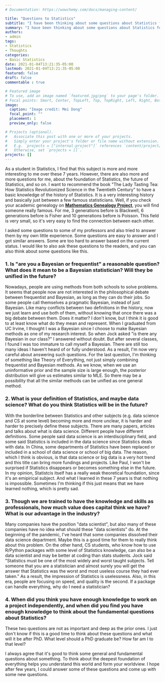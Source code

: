 ```yaml
---
# Documentation: https://wowchemy.com/docs/managing-content/

title: "Questions to Statistics"
subtitle: "I have been thinking about some questions about Statistics for a few years and trying to ask different people for vairous answers."
summary: "I have been thinking about some questions about Statistics for a few years and trying to ask different people for vairous answers."
authors:
- admin
tags: 
- Statistics
- Thoughts
categories: 
- Basic Statistics
date: 2021-01-04T13:21:35-05:00
lastmod: 2021-01-04T13:21:35-05:00
featured: false
draft: false
commentable : true

# Featured image
# To use, add an image named `featured.jpg/png` to your page's folder.
# Focal points: Smart, Center, TopLeft, Top, TopRight, Left, Right, BottomLeft, Bottom, BottomRight.
image:
  caption: "Image credit: Mei Dong"
  focal_point: ""
  placement: 1
  preview_only: false

# Projects (optional).
#   Associate this post with one or more of your projects.
#   Simply enter your project's folder or file name without extension.
#   E.g. `projects = ["internal-project"]` references `content/project/deep-learning/index.md`.
#   Otherwise, set `projects = []`.
projects: []
---
```


As a student in Statistics, I find that this subject is more and more interesting to me over these 7 years. However, there are also more and more questions for me, about the foundation of Statistics, the future of Statistics, and so on. I want to recommend the book "The Lady Tasting Tea: How Statistics Revolutionized Science in the Twentieth Century" to have a basic knowledge of the history of Statistics. It is a very interesting history and basically just between a few famous statisticians. Well, if you check your academic genealogy on [**Mathematics Genealogy Project**](https://www.genealogy.math.ndsu.nodak.edu/), you will find someone really famous. For me, 3 generations before is Blackwell, 6 generations before is Fisher and 10 generations before is Poisson. This field is very small, so it's very easy to find the connection between each other.

I asked some questions to some of my professors and also tried to answer them by my own little experience. Some questions are easy to answer and I got similar answers. Some are too hard to answer based on the current status. I would like to also ask these questions to the readers, and you can also think about some questions like this.

### 1. Is "are you a Bayesian or frequentist" a reasonable question? What does it mean to be a Bayesian statistician? Will they be unified in the future?

Nowadays, people are using methods from both schools to solve problems. It seems that people now are not interested in the philosophical debate between frequentist and Bayesian, as long as they can do their jobs. So some people call themselves a pragmatic Bayesian, instead of just Bayesian. Like many conflicts between two definitions in the history, now we just learn and use both of them, without knowing that once there was a big debate between them. Does it matter? I don't know, but I think it is good to at least know what do they mean and represent. When I graduated from UC Irvine, I thought I was a Bayesian since I choose to make Bayesian methods as one of my research interest. So when Jock asked "is there any Bayesian in our class?" I answered without doubt. But after several classes, I found I was too immature to call myself a Bayesian. There are still too many ideas I haven't heard of or fully understood. As a result, I'm now very careful about answering such questions. For the last question, I'm thinking of something like Theory of Everything, not just simply combining frequentist and Bayesian methods. As we know, when we use an uninformative prior and the sample size is large enough, the posterior distribution will give us estimates similar to MLE. So there may be a possibility that all the similar methods can be unified as one general method.

### 2. What is your definition of Statistics, and maybe data science? What do you think Statistics will be in the future?

With the borderline between Statistics and other subjects (e.g. data science and CS at some level) becoming more and more unclear, it is harder and harder to precisely define these subjects. There are many papers, articles and talks about what is data science. Different people have different definitions. Some people said data science is an interdisciplinary field, and some said Statistics is included in the data science since Statistics deals with data. In China, some departments of Statistics have been replaced or included in a school of data science or school of big data. The reason, which I think is obvious, is that data science or big data is a very hot trend and this title can bring more fundings and projects. Like Paul, I won't be surprised if Statistics disappears or becomes something else in the future. In my opinion, Statistcis itself has a really weak theoretical foundation, since it's an emipirical subject. And what I learned in these 7 years is that nothing is impossible. Sometimes I'm thinking if this just means that we have learned nothing, which is pretty sad.

### 3. Though we are trained to have the knowledge and skills as professionals, how much value does capital think we have? What is our advantage in the industry?

Many companies have the position "data scientist", but also many of these companies have no idea what should these "data scientists" do. At the beginning of the pandemic, I've heard that some companies dissolved their data science department. Maybe this is a good time for them to really think about this problem. On the other hand, CS students, who know how to use R/Python packages with some level of Statistics knowledge, can also be a data scientist and may be better at coding than stats students. Jock said "Statistics must be one of the most widely and worst taught subjects. Tell someone that you are a statistician and almost surely you will get the answer that Statistics was the worst and most useless course they had ever taken." As a result, the impression of Statistics is uselessness. Also, in this era, people are focusing on speed, and quality is the second. If a package can handle everything, why do I need a statistician?

### 4. When did you think you have enough knowledge to work on a project independently, and when did you find you have enough knowledge to think about the fundamental questions about Statistics?

These two questions are not as important and deep as the prior ones. I just don't know if this is a good time to think about these questions and what will it be after PhD. What level should a PhD graduate be? How far am I to that level?


I always agree that it's good to think some general and fundamental questions about something. To think about the deepest foundation of everything helps you understand this world and form your worldview. I hope after few years, I could answer some of these questions and come up with some new questions.